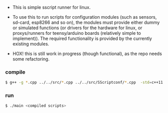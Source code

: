  * This is simple sscript runner for linux.
 * To use this to run scripts for configuration modules (such as sensors, sd-card, esp8266 and so on), the modules must provide either dummy or simulated functions (or drivers for the hardware for linux, or proxys/runners for teensy/arduino boards (relatively simple to implement)). The required functionality is provided by the currently existing modules.

 * HOX! this is still work in progress (though functional), as the repo needs some refactoring.

### compile
```bash
$ g++ -g *.cpp ../../src/*.cpp ../../src/SScriptconf/*.cpp  -std=c++11 -I ../../src -I ../../src/SScriptconf -o main
```

### run
```bash
$ ./main <compiled scripts>
```
